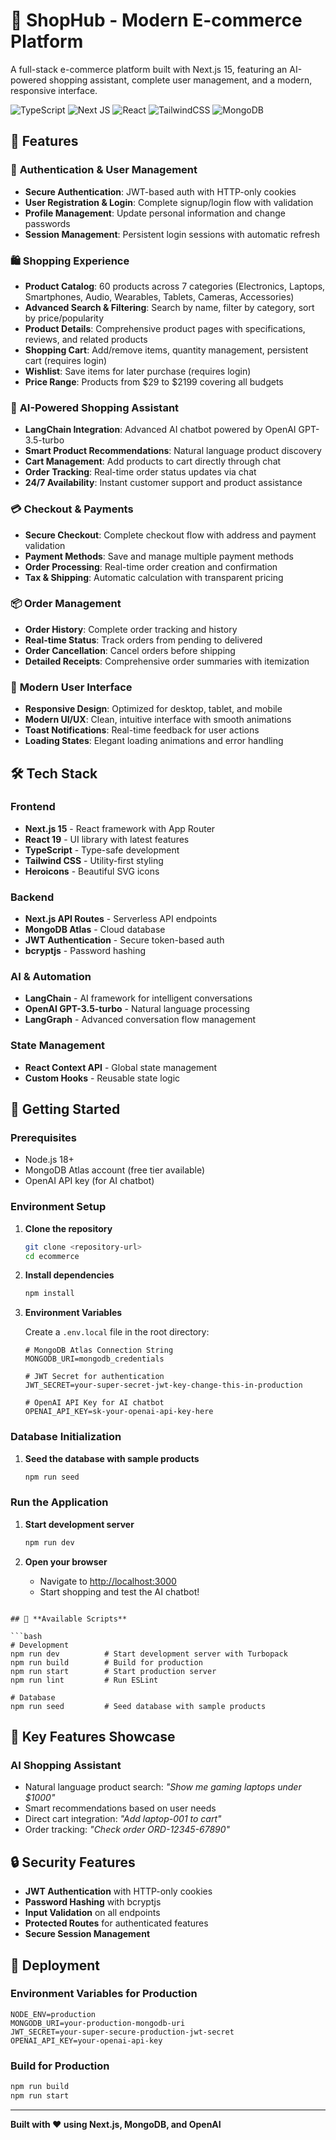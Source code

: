 # 🛒 **ShopHub** - Modern E-commerce Platform

A full-stack e-commerce platform built with Next.js 15, featuring an AI-powered shopping assistant, complete user management, and a modern, responsive interface.

![TypeScript](https://img.shields.io/badge/typescript-%23007ACC.svg?style=for-the-badge&logo=typescript&logoColor=white)
![Next JS](https://img.shields.io/badge/Next-black?style=for-the-badge&logo=next.js&logoColor=white)
![React](https://img.shields.io/badge/react-%2320232a.svg?style=for-the-badge&logo=react&logoColor=%2361DAFB)
![TailwindCSS](https://img.shields.io/badge/tailwindcss-%2338B2AC.svg?style=for-the-badge&logo=tailwind-css&logoColor=white)
![MongoDB](https://img.shields.io/badge/MongoDB-%234ea94b.svg?style=for-the-badge&logo=mongodb&logoColor=white)

## 🌟 **Features**

### 🔐 **Authentication & User Management**
- **Secure Authentication**: JWT-based auth with HTTP-only cookies
- **User Registration & Login**: Complete signup/login flow with validation
- **Profile Management**: Update personal information and change passwords
- **Session Management**: Persistent login sessions with automatic refresh

### 🛍️ **Shopping Experience**
- **Product Catalog**: 60 products across 7 categories (Electronics, Laptops, Smartphones, Audio, Wearables, Tablets, Cameras, Accessories)
- **Advanced Search & Filtering**: Search by name, filter by category, sort by price/popularity
- **Product Details**: Comprehensive product pages with specifications, reviews, and related products
- **Shopping Cart**: Add/remove items, quantity management, persistent cart (requires login)
- **Wishlist**: Save items for later purchase (requires login)
- **Price Range**: Products from $29 to $2199 covering all budgets

### 🤖 **AI-Powered Shopping Assistant**
- **LangChain Integration**: Advanced AI chatbot powered by OpenAI GPT-3.5-turbo
- **Smart Product Recommendations**: Natural language product discovery
- **Cart Management**: Add products to cart directly through chat
- **Order Tracking**: Real-time order status updates via chat
- **24/7 Availability**: Instant customer support and product assistance

### 💳 **Checkout & Payments**
- **Secure Checkout**: Complete checkout flow with address and payment validation
- **Payment Methods**: Save and manage multiple payment methods
- **Order Processing**: Real-time order creation and confirmation
- **Tax & Shipping**: Automatic calculation with transparent pricing

### 📦 **Order Management**
- **Order History**: Complete order tracking and history
- **Real-time Status**: Track orders from pending to delivered
- **Order Cancellation**: Cancel orders before shipping
- **Detailed Receipts**: Comprehensive order summaries with itemization

### 🎨 **Modern User Interface**
- **Responsive Design**: Optimized for desktop, tablet, and mobile
- **Modern UI/UX**: Clean, intuitive interface with smooth animations
- **Toast Notifications**: Real-time feedback for user actions
- **Loading States**: Elegant loading animations and error handling

## 🛠️ **Tech Stack**

### **Frontend**
- **Next.js 15** - React framework with App Router
- **React 19** - UI library with latest features
- **TypeScript** - Type-safe development
- **Tailwind CSS** - Utility-first styling
- **Heroicons** - Beautiful SVG icons

### **Backend**
- **Next.js API Routes** - Serverless API endpoints
- **MongoDB Atlas** - Cloud database
- **JWT Authentication** - Secure token-based auth
- **bcryptjs** - Password hashing

### **AI & Automation**
- **LangChain** - AI framework for intelligent conversations
- **OpenAI GPT-3.5-turbo** - Natural language processing
- **LangGraph** - Advanced conversation flow management

### **State Management**
- **React Context API** - Global state management
- **Custom Hooks** - Reusable state logic

## 🚀 **Getting Started**

### **Prerequisites**
- Node.js 18+ 
- MongoDB Atlas account (free tier available)
- OpenAI API key (for AI chatbot)

### **Environment Setup**

1. **Clone the repository**
   ```bash
   git clone <repository-url>
   cd ecommerce
   ```

2. **Install dependencies**
   ```bash
   npm install
   ```

3. **Environment Variables**
   
   Create a `.env.local` file in the root directory:
   ```env
   # MongoDB Atlas Connection String
   MONGODB_URI=mongodb_credentials

   # JWT Secret for authentication
   JWT_SECRET=your-super-secret-jwt-key-change-this-in-production

   # OpenAI API Key for AI chatbot
   OPENAI_API_KEY=sk-your-openai-api-key-here
   ```

### **Database Initialization**

1. **Seed the database with sample products**
   ```bash
   npm run seed
   ```

### **Run the Application**

1. **Start development server**
   ```bash
   npm run dev
   ```

2. **Open your browser**
   - Navigate to [http://localhost:3000](http://localhost:3000)
   - Start shopping and test the AI chatbot!

```

## 🔧 **Available Scripts**

```bash
# Development
npm run dev          # Start development server with Turbopack
npm run build        # Build for production
npm run start        # Start production server
npm run lint         # Run ESLint

# Database
npm run seed         # Seed database with sample products
```


## 🎯 **Key Features Showcase**

### **AI Shopping Assistant**
- Natural language product search: *"Show me gaming laptops under $1000"*
- Smart recommendations based on user needs
- Direct cart integration: *"Add laptop-001 to cart"*
- Order tracking: *"Check order ORD-12345-67890"*


## 🔒 **Security Features**

- **JWT Authentication** with HTTP-only cookies
- **Password Hashing** with bcryptjs
- **Input Validation** on all endpoints
- **Protected Routes** for authenticated features
- **Secure Session Management**

## 🚀 **Deployment**

### **Environment Variables for Production**
```env
NODE_ENV=production
MONGODB_URI=your-production-mongodb-uri
JWT_SECRET=your-super-secure-production-jwt-secret
OPENAI_API_KEY=your-openai-api-key
```

### **Build for Production**
```bash
npm run build
npm run start
```

---

**Built with ❤️ using Next.js, MongoDB, and OpenAI**
